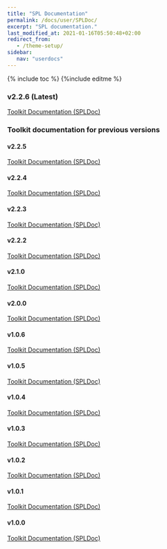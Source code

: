 ```yaml
---
title: "SPL Documentation"
permalink: /docs/user/SPLDoc/
excerpt: "SPL documentation."
last_modified_at: 2021-01-16T05:50:48+02:00
redirect_from:
   - /theme-setup/
sidebar:
   nav: "userdocs"
---
```

{% include toc %}
{%include editme %}

### v2.2.6 (Latest)

[Toolkit Documentation (SPLDoc)](/streamsx.sttgateway/doc/spldoc/html/)

### Toolkit documentation for previous versions

#### v2.2.5

[Toolkit Documentation (SPLDoc)](/streamsx.sttgateway/doc/v2.2.5/spldoc/html/)

#### v2.2.4

[Toolkit Documentation (SPLDoc)](/streamsx.sttgateway/doc/v2.2.4/spldoc/html/)

#### v2.2.3

[Toolkit Documentation (SPLDoc)](/streamsx.sttgateway/doc/v2.2.3/spldoc/html/)

#### v2.2.2

[Toolkit Documentation (SPLDoc)](/streamsx.sttgateway/doc/v2.2.2/spldoc/html/)

#### v2.1.0

[Toolkit Documentation (SPLDoc)](/streamsx.sttgateway/doc/v2.1.0/spldoc/html/)

#### v2.0.0

[Toolkit Documentation (SPLDoc)](/streamsx.sttgateway/doc/v2.0.0/spldoc/html/)

#### v1.0.6

[Toolkit Documentation (SPLDoc)](/streamsx.sttgateway/doc/v1.0.6/spldoc/html/)

#### v1.0.5

[Toolkit Documentation (SPLDoc)](/streamsx.sttgateway/doc/v1.0.5/spldoc/html/)

#### v1.0.4

[Toolkit Documentation (SPLDoc)](/streamsx.sttgateway/doc/v1.0.4/spldoc/html/)

#### v1.0.3

[Toolkit Documentation (SPLDoc)](/streamsx.sttgateway/doc/v1.0.3/spldoc/html/)

#### v1.0.2

[Toolkit Documentation (SPLDoc)](/streamsx.sttgateway/doc/v1.0.2/spldoc/html/)

#### v1.0.1

[Toolkit Documentation (SPLDoc)](/streamsx.sttgateway/doc/v1.0.1/spldoc/html/)

#### v1.0.0

[Toolkit Documentation (SPLDoc)](/streamsx.sttgateway/doc/v1.0.0/spldoc/html/)

